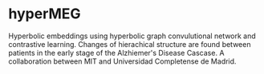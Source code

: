 # hyperMEG
Hyperbolic embeddings using hyperbolic graph convulutional network and contrastive learning. Changes of hierachical structure are found between patients in the early stage of the Alzhiemer's Disease Cascase. A collaboration between MIT and Universidad Completense de Madrid.
